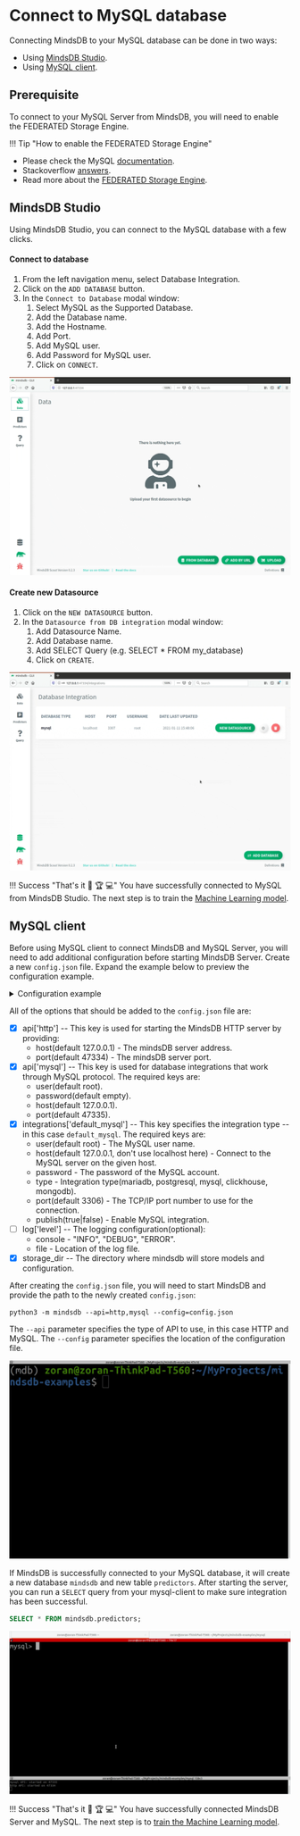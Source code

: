 # Connect to MySQL database

Connecting MindsDB to your MySQL database can be done in two ways:

* Using [MindsDB Studio](#mindsdb-studio).
* Using [MySQL client](#mysql-client).

## Prerequisite

To connect to your MySQL Server from MindsDB, you will need to enable the FEDERATED Storage Engine.

!!! Tip "How to enable the FEDERATED Storage Engine"
   * Please check the MySQL [documentation](https://dev.mysql.com/doc/refman/8.0/en/federated-storage-engine.html).
   * Stackoverflow [answers](https://stackoverflow.com/questions/5210309/how-can-i-enable-federated-engine-in-mysql-after-installation).
   * Read more about the [FEDERATED Storage Engine](https://dev.mysql.com/doc/refman/8.0/en/federated-description.html).

## MindsDB Studio

Using MindsDB Studio, you can connect to the MySQL database with a few clicks.

#### Connect to database

1. From the left navigation menu, select Database Integration.
2. Click on the `ADD DATABASE` button.
3. In the `Connect to Database` modal window:
    1. Select MySQL as the Supported Database.
    2. Add the Database name.
    3. Add the Hostname.
    4. Add Port.
    5. Add MySQL user.
    6. Add Password for MySQL user.
    7. Click on `CONNECT`.


![Connect to MySQL](/assets/data/mysql.gif)

#### Create new Datasource

1. Click on the `NEW DATASOURCE` button.
2. In the `Datasource from DB integration` modal window:
    1. Add Datasource Name.
    2. Add Database name.
    3. Add SELECT Query (e.g. SELECT * FROM my_database)
    4. Click on `CREATE`.

![Create MySQL Datasource](/assets/data/mysql-ds.gif)

!!! Success "That's it :tada: :trophy:  :computer:"
    You have successfully connected to MySQL from MindsDB Studio. The next step is to train the [Machine Learning model](/model/train).

## MySQL client

Before using MySQL client to connect MindsDB and MySQL Server, you will need to add additional configuration before starting MindsDB Server. Create a new `config.json` file. Expand the example below to preview the configuration example.

<details class="success">
   <summary> Configuration example</summary> 
```json
{
   "api": {
       "http": {
           "host": "0.0.0.0",
           "port": "47334"
       },
       "mysql": {
           "host": "127.0.0.1",
           "password": "",
           "port": "47335",
           "user": "root"
       }
   },
   "config_version": "1.4",
   "debug": true,
   "integrations": {
      "default_mysql": {
           "publish": true,
           "host": "localhost",
           "password": "root",
           "port": 3307,
           "type": "mysql",
           "user": "root"
       }
   },
   "log": {
       "level": {
           "console": "DEBUG",
           "file": "INFO"
       }
   },
   "storage_dir": "/storage"
}
```       
</details>

All of the options that should be added to the `config.json` file are:

* [x] api['http'] -- This key is used for starting the MindsDB HTTP server by providing:
    * host(default 127.0.0.1) - The mindsDB server address.
    * port(default 47334) - The mindsDB server port.
* [x] api['mysql'] -- This key is used for database integrations that work through MySQL protocol. The required keys are:
    * user(default root).
    * password(default empty).
    * host(default 127.0.0.1).
    * port(default 47335).
* [x] integrations['default_mysql'] -- This key specifies the integration type -- in this case `default_mysql`. The required keys are:
    * user(default root) - The MySQL user name.
    * host(default 127.0.0.1, don't use localhost here) - Connect to the MySQL server on the given host.
    * password - The password of the MySQL account.
    * type - Integration type(mariadb, postgresql, mysql, clickhouse, mongodb).
    * port(default 3306) - The TCP/IP port number to use for the connection.
    * publish(true|false) - Enable MySQL integration.
* [ ] log['level'] -- The logging configuration(optional):
    * console - "INFO", "DEBUG", "ERROR".
    * file - Location of the log file.
* [x] storage_dir -- The directory where mindsdb will store models and configuration.

After creating the `config.json` file, you will need to start MindsDB and provide the path to the newly created `config.json`:

```
python3 -m mindsdb --api=http,mysql --config=config.json
```

The `--api` parameter specifies the type of API to use, in this case HTTP and MySQL. The `--config` parameter specifies the location of the configuration file.

![Start MindsDB with config](/assets/data/start-config.gif)

If MindsDB is successfully connected to your MySQL database, it will create a new database `mindsdb` and new table `predictors`.
After starting the server, you can run a `SELECT` query from your mysql-client to make sure integration has been successful.

```sql
SELECT * FROM mindsdb.predictors;
```

![SELECT from MindsDB predictors table](/assets/data/mysql-select.gif)

!!! Success "That's it :tada: :trophy:  :computer:"
    You have successfully connected MindsDB Server and MySQL. The next step is to [train the Machine Learning model](/model/mysql).

